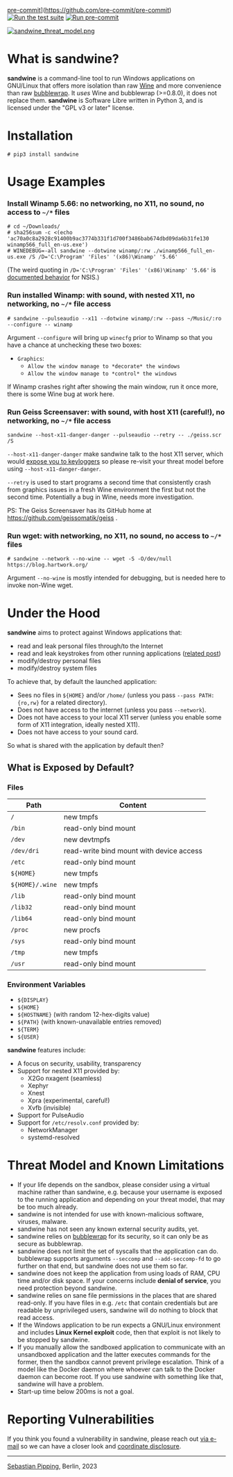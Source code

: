 [pre-commit](https://img.shields.io/badge/pre--commit-enabled-brightgreen?logo=pre-commit)](https://github.com/pre-commit/pre-commit)
[![Run the test suite](https://github.com/hartwork/sandwine/actions/workflows/run-tests.yml/badge.svg)](https://github.com/hartwork/sandwine/actions/workflows/run-tests.yml)
[![Run pre-commit](https://github.com/hartwork/sandwine/actions/workflows/pre-commit.yml/badge.svg)](https://github.com/hartwork/sandwine/actions/workflows/pre-commit.yml)

[![sandwine_threat_model.png](https://raw.githubusercontent.com/hartwork/sandwine/main/sandwine_threat_model.png)](https://github.com/hartwork/sandwine#threat-model-and-known-limitations)


# What is sandwine?

**sandwine** is a command-line tool to run Windows applications on GNU/Linux
that offers more isolation than raw [Wine](https://www.winehq.org/)
and more convenience than raw [bubblewrap](https://github.com/containers/bubblewrap).
It *uses* Wine and bubblewrap (>=0.8.0), it does not replace them.
**sandwine** is Software Libre written in Python 3, and
is licensed under the "GPL v3 or later" license.


# Installation

```console
# pip3 install sandwine
```


# Usage Examples


### Install Winamp 5.66: no networking, no X11, no sound, no access to `~/*` files

```
# cd ~/Downloads/
# sha256sum -c <(echo 'ac70a0c8a2928c91400b9ac3774b331f1d700f3486bab674dbd09da6b31fe130  winamp566_full_en-us.exe')
# WINEDEBUG=-all sandwine --dotwine winamp/:rw ./winamp566_full_en-us.exe /S /D='C:\Program' 'Files' '(x86)\Winamp' '5.66'
```

(The weird quoting in `/D='C:\Program' 'Files' '(x86)\Winamp' '5.66'`
is [documented behavior](https://nsis.sourceforge.io/Which_command_line_parameters_can_be_used_to_configure_installers%3F)
for NSIS.)


### Run installed Winamp: with sound, with nested X11, no networking, no `~/*` file access

```console
# sandwine --pulseaudio --x11 --dotwine winamp/:rw --pass ~/Music/:ro --configure -- winamp
```

Argument `--configure` will bring up `winecfg` prior to Winamp so that you have a chance at
unchecking these two boxes:

- `Graphics`:
    - `Allow the window manage to *decorate* the windows`
    - `Allow the window manage to *control* the windows`

If Winamp crashes right after showing the main window, run it once more,
there is some Wine bug at work here.


### Run Geiss Screensaver: with sound, with host X11 (careful!), no networking, no `~/*` file access

```console
sandwine --host-x11-danger-danger --pulseaudio --retry -- ./geiss.scr /S
```

`--host-x11-danger-danger` make sandwine talk to the host X11 server, which would
[expose you to keyloggers](https://blog.invisiblethings.org/2011/04/23/linux-security-circus-on-gui-isolation.html)
so please re-visit your threat model before using `--host-x11-danger-danger`.

`--retry` is used to start programs a second time that consistently
crash from graphics issues in a fresh Wine environment
the first but not the second time.
Potentially a bug in Wine, needs more investigation.

PS: The Geiss Screensaver has its GitHub home at https://github.com/geissomatik/geiss .


### Run wget: with networking, no X11, no sound, no access to `~/*` files

```console
# sandwine --network --no-wine -- wget -S -O/dev/null https://blog.hartwork.org/
```

Argument `--no-wine` is mostly intended for debugging,
but is needed here to invoke non-Wine wget.


# Under the Hood

**sandwine** aims to protect against Windows applications that:

- read and leak personal files through/to the Internet
- read and leak keystrokes from other running applications
  ([related post](https://blog.invisiblethings.org/2011/04/23/linux-security-circus-on-gui-isolation.html))
- modify/destroy personal files
- modify/destroy system files

To achieve that, by default the launched application:

- Sees no files in ``${HOME}`` and/or `/home/` (unless you pass `--pass PATH:{ro,rw}` for a related directory).
- Does not have access to the internet (unless you pass ``--network``).
- Does not have access to your local X11 server
  (unless you enable some form of X11 integration, ideally nested X11).
- Does not have access to your sound card.

So what is shared with the application by default then?


## What is Exposed by Default?


### Files

| Path | Content |
| ---- | ------- |
| `/` | new tmpfs |
| `/bin` | read-only bind mount |
| `/dev` | new devtmpfs |
| `/dev/dri` | read-write bind mount with device access |
| `/etc` | read-only bind mount |
| `${HOME}` | new tmpfs |
| `${HOME}/.wine` | new tmpfs |
| `/lib` | read-only bind mount |
| `/lib32` | read-only bind mount |
| `/lib64` | read-only bind mount |
| `/proc` | new procfs |
| `/sys` | read-only bind mount |
| `/tmp` | new tmpfs |
| `/usr` | read-only bind mount |


### Environment Variables

- `${DISPLAY}`
- `${HOME}`
- `${HOSTNAME}` (with random 12-hex-digits value)
- `${PATH}` (with known-unavailable entries removed)
- `${TERM}`
- `${USER}`


**sandwine** features include:

- A focus on security, usability, transparency
- Support for nested X11 provided by:
  - X2Go nxagent (seamless)
  - Xephyr
  - Xnest
  - Xpra (experimental, careful!)
  - Xvfb (invisible)
- Support for PulseAudio
- Support for `/etc/resolv.conf` provided by:
  - NetworkManager
  - systemd-resolved


# Threat Model and Known Limitations

- If your life depends on the sandbox, please consider using
  a virtual machine rather than sandwine, e.g. because your username
  is exposed to the running application and depending on your threat model,
  that may be too much already.
- sandwine is not intended for use with known-malicious software, viruses, malware.
- sandwine has not seen any known external security audits, yet.
- sandwine relies on [bubblewrap](https://github.com/containers/bubblewrap)
  for its security, so it can only be as secure as bubblewrap.
- sandwine does not limit the set of syscalls that the application can do.
  bubblewrap supports arguments `--seccomp` and `--add-seccomp-fd` to go further
  on that end, but sandwine does not use them so far.
- sandwine does not keep the application from using loads of RAM, CPU time and/or disk space.
  If your concerns include **denial of service**, you need protection beyond sandwine.
- sandwine relies on sane file permissions in the places that are shared read-only.
  If you have files in e.g. `/etc` that contain credentials but are readable by
  unprivileged users, sandwine will do nothing to block that read access.
- If the Windows application to be run expects a GNU/Linux environment and includes
  **Linux Kernel exploit** code, then that exploit is not likely to be stopped by sandwine.
- If you manually allow the sandboxed application to communicate with an unsandboxed application
  and the latter executes commands for the former, then the sandbox cannot prevent privilege
  escalation.  Think of a model like the Docker daemon where whoever can talk to the Docker
  daemon can become root. If you use sandwine with something like that, sandwine will have a problem.
- Start-up time below 200ms is not a goal.


# Reporting Vulnerabilities

If you think you found a vulnerability in sandwine,
please reach out [via e-mail](https://github.com/hartwork)
so we can have a closer look
and [coordinate disclosure](https://en.wikipedia.org/wiki/Coordinated_vulnerability_disclosure).

---
[Sebastian Pipping](https://github.com/hartwork), Berlin, 2023
